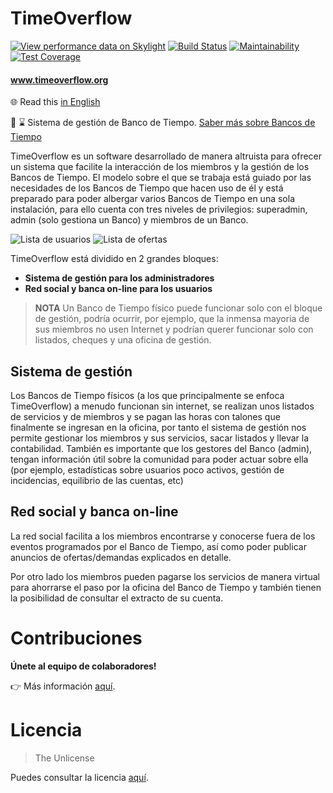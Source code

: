 # TimeOverflow
[![View performance data on Skylight](https://badges.skylight.io/problem/grDTNuzZRnyu.svg)](https://oss.skylight.io/app/applications/grDTNuzZRnyu)
[![Build Status](https://travis-ci.org/coopdevs/timeoverflow.svg)](https://travis-ci.org/coopdevs/timeoverflow)
[![Maintainability](https://api.codeclimate.com/v1/badges/f82c6d98a2441c84f2ef/maintainability)](https://codeclimate.com/github/coopdevs/timeoverflow/maintainability)
[![Test Coverage](https://api.codeclimate.com/v1/badges/f82c6d98a2441c84f2ef/test_coverage)](https://codeclimate.com/github/coopdevs/timeoverflow/test_coverage)

#### www.timeoverflow.org

:globe_with_meridians: Read this [in English](docs/README.en.md)

:bank: :hourglass: Sistema de gestión de Banco de Tiempo. [Saber más sobre Bancos de Tiempo](http://www.bdtonline.org/)

TimeOverflow es un software desarrollado de manera altruista para ofrecer un sistema que facilite la interacción
de los miembros y la gestión de los Bancos de Tiempo. El modelo sobre el que se trabaja está guiado por las necesidades de los Bancos de Tiempo
que hacen uso de él y está preparado para poder albergar varios Bancos de Tiempo en una sola instalación, para ello cuenta
con tres niveles de privilegios: superadmin, admin (solo gestiona un Banco) y miembros de un Banco.

![Lista de usuarios](docs/usuarios.png) ![Lista de ofertas](docs/ofertas.png)

TimeOverflow está dividido en 2 grandes bloques:

* **Sistema de gestión para los administradores**
* **Red social y banca on-line para los usuarios**

> **NOTA** Un Banco de Tiempo físico puede funcionar solo con el bloque de gestión, podría ocurrir, por ejemplo, que la inmensa mayoria de sus miembros no usen Internet y podrían querer funcionar solo con listados, cheques y una oficina de gestión.

## Sistema de gestión

Los Bancos de Tiempo físicos (a los que principalmente se enfoca TimeOverflow) a menudo funcionan sin internet, se realizan
unos listados de servicios y de miembros y se pagan las horas con talones que finalmente se ingresan en la oficina, por tanto
el sistema de gestión nos permite gestionar los miembros y sus servicios, sacar listados y llevar la contabilidad. También
es importante que los gestores del Banco (admin), tengan información útil sobre la comunidad para poder actuar sobre ella
(por ejemplo, estadísticas sobre usuarios poco activos, gestión de incidencias, equilibrio de las cuentas, etc)

## Red social y banca on-line

La red social facilita a los miembros encontrarse y conocerse fuera de los eventos programados por el Banco de Tiempo,
así como poder publicar anuncios de ofertas/demandas explicados en detalle.

Por otro lado los miembros pueden pagarse los servicios de manera virtual para ahorrarse el paso por la oficina del Banco
de Tiempo y también tienen la posibilidad de consultar el extracto de su cuenta.

# Contribuciones

**Únete al equipo de colaboradores!**

:point_right: Más información [aquí](CONTRIBUTING.md).

# Licencia

> The Unlicense

Puedes consultar la licencia [aquí](UNLICENSE).
